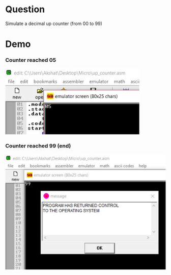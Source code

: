 # Question
Simulate a decimal up counter (from 00 to 99)

# Demo
### Counter reached 05
![ex1a](ex1a.JPG) <br/>

### Counter reached 99 (end)
![ex1b](ex1b.JPG) <br/>

